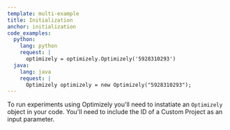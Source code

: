 ```yaml
---
template: multi-example
title: Initialization
anchor: initialization
code_examples:
  python:
    lang: python
    request: |
      optimizely = optimizely.Optimizely('5928310293')
  java:
    lang: java
    request: |
      Optimizely optimizely = new Optimizely("5928310293");
---
```


To run experiments using Optimizely you'll need to instatiate an `Optimizely` object in your code. You'll need to include the ID of a Custom Project as an input parameter.
